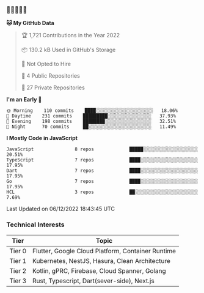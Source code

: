 ### 🤯🤯🤯🤯🤯

<!--START_SECTION:waka-->
**🐱 My GitHub Data** 

> 🏆 1,721 Contributions in the Year 2022
 > 
> 📦 130.2 kB Used in GitHub's Storage 
 > 
> 🚫 Not Opted to Hire
 > 
> 📜 4 Public Repositories 
 > 
> 🔑 27 Private Repositories  
 > 
**I'm an Early 🐤** 

```text
🌞 Morning    110 commits    ████░░░░░░░░░░░░░░░░░░░░░   18.06% 
🌆 Daytime    231 commits    █████████░░░░░░░░░░░░░░░░   37.93% 
🌃 Evening    198 commits    ████████░░░░░░░░░░░░░░░░░   32.51% 
🌙 Night      70 commits     ██░░░░░░░░░░░░░░░░░░░░░░░   11.49%

```


**I Mostly Code in JavaScript** 

```text
JavaScript               8 repos             █████░░░░░░░░░░░░░░░░░░░░   20.51% 
TypeScript               7 repos             ████░░░░░░░░░░░░░░░░░░░░░   17.95% 
Dart                     7 repos             ████░░░░░░░░░░░░░░░░░░░░░   17.95% 
Go                       7 repos             ████░░░░░░░░░░░░░░░░░░░░░   17.95% 
HCL                      3 repos             ██░░░░░░░░░░░░░░░░░░░░░░░   7.69%

```



 Last Updated on 06/12/2022 18:43:45 UTC
<!--END_SECTION:waka-->

### Technical Interests

| Tier | Topic | 
| -------- | -------- |
| Tier 0 | Flutter, Google Cloud Platform, Container Runtime |
| Tier 1 | Kubernetes, NestJS, Hasura, Clean Architecture |
| Tier 2 | Kotlin, gPRC, Firebase, Cloud Spanner, Golang | 
| Tier 3 | Rust, Typescript, Dart(sever-side), Next.js |
